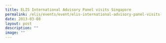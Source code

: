 ```yaml
---
title: ELIS International Advisory Panel visits Singapore
permalink: /elis/events/event/elis-international-advisory-panel-visits-singapore/
date: 2013-03-08
layout: post
description: ""
image: ""
---
```

